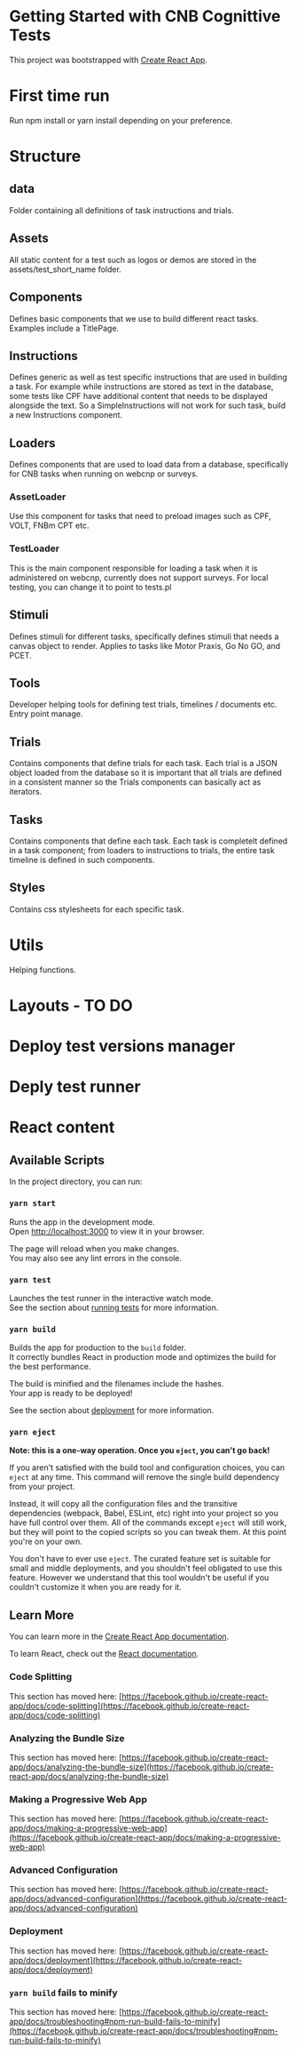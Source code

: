 # Getting Started with CNB Cognittive Tests

This project was bootstrapped with [Create React App](https://github.com/facebook/create-react-app).

# First time run
Run npm install or yarn install depending on your preference.

# Structure

## data
Folder containing all definitions of task instructions and trials.

## Assets
All static content for a test such as logos or demos are stored in the assets/test_short_name folder.

## Components
Defines basic components that we use to build different react tasks. Examples include a TitlePage.

## Instructions
Defines generic as well as test specific instructions that are used in building a task. For example while instructions are stored as text in the database, some tests like CPF have additional content that needs to be displayed alongside the text. So a SimpleInstructions will not work for such task, build a new Instructions component.

## Loaders
Defines components that are used to load data from a database, specifically for CNB tasks when running on webcnp or surveys.

### AssetLoader
Use this component for tasks that need to preload images such as CPF, VOLT, FNBm CPT etc.

### TestLoader
This is the main component responsible for loading a task when it is administered on webcnp, currently does not support surveys.
For local testing, you can change it to point to tests.pl

## Stimuli
Defines stimuli for different tasks, specifically defines stimuli that needs a canvas object to render. Applies to tasks like Motor Praxis, Go No GO, and PCET.

## Tools
Developer helping tools for defining test trials, timelines / documents etc. Entry point manage.

## Trials
Contains components that define trials for each task. Each trial is a JSON object loaded from the database so it is important that all trials are defined in a consistent manner so the Trials components can basically act as iterators.

## Tasks
Contains components that define each task. Each task is completelt defined in a task component; from loaders to instructions to trials, the entire task timeline is defined in such components.

## Styles
Contains css stylesheets for each specific task.

# Utils
Helping functions.

# Layouts - TO DO
# Deploy test versions manager

# Deply test runner


# React content
## Available Scripts

In the project directory, you can run:

### `yarn start`

Runs the app in the development mode.\
Open [http://localhost:3000](http://localhost:3000) to view it in your browser.

The page will reload when you make changes.\
You may also see any lint errors in the console.

### `yarn test`

Launches the test runner in the interactive watch mode.\
See the section about [running tests](https://facebook.github.io/create-react-app/docs/running-tests) for more information.

### `yarn build`

Builds the app for production to the `build` folder.\
It correctly bundles React in production mode and optimizes the build for the best performance.

The build is minified and the filenames include the hashes.\
Your app is ready to be deployed!

See the section about [deployment](https://facebook.github.io/create-react-app/docs/deployment) for more information.

### `yarn eject`

**Note: this is a one-way operation. Once you `eject`, you can't go back!**

If you aren't satisfied with the build tool and configuration choices, you can `eject` at any time. This command will remove the single build dependency from your project.

Instead, it will copy all the configuration files and the transitive dependencies (webpack, Babel, ESLint, etc) right into your project so you have full control over them. All of the commands except `eject` will still work, but they will point to the copied scripts so you can tweak them. At this point you're on your own.

You don't have to ever use `eject`. The curated feature set is suitable for small and middle deployments, and you shouldn't feel obligated to use this feature. However we understand that this tool wouldn't be useful if you couldn't customize it when you are ready for it.

## Learn More

You can learn more in the [Create React App documentation](https://facebook.github.io/create-react-app/docs/getting-started).

To learn React, check out the [React documentation](https://reactjs.org/).

### Code Splitting

This section has moved here: [https://facebook.github.io/create-react-app/docs/code-splitting](https://facebook.github.io/create-react-app/docs/code-splitting)

### Analyzing the Bundle Size

This section has moved here: [https://facebook.github.io/create-react-app/docs/analyzing-the-bundle-size](https://facebook.github.io/create-react-app/docs/analyzing-the-bundle-size)

### Making a Progressive Web App

This section has moved here: [https://facebook.github.io/create-react-app/docs/making-a-progressive-web-app](https://facebook.github.io/create-react-app/docs/making-a-progressive-web-app)

### Advanced Configuration

This section has moved here: [https://facebook.github.io/create-react-app/docs/advanced-configuration](https://facebook.github.io/create-react-app/docs/advanced-configuration)

### Deployment

This section has moved here: [https://facebook.github.io/create-react-app/docs/deployment](https://facebook.github.io/create-react-app/docs/deployment)

### `yarn build` fails to minify

This section has moved here: [https://facebook.github.io/create-react-app/docs/troubleshooting#npm-run-build-fails-to-minify](https://facebook.github.io/create-react-app/docs/troubleshooting#npm-run-build-fails-to-minify)

